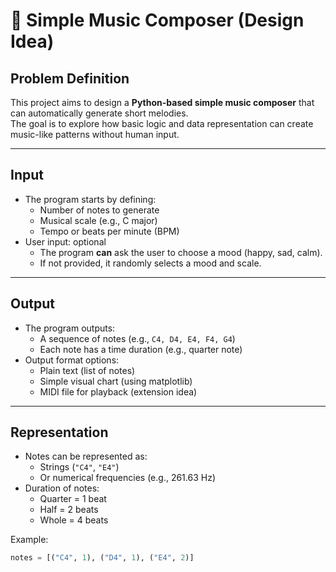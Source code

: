# 🎵 Simple Music Composer (Design Idea)

## Problem Definition
This project aims to design a **Python-based simple music composer** that can automatically generate short melodies.  
The goal is to explore how basic logic and data representation can create music-like patterns without human input.

---

##  Input
- The program starts by defining:
  - Number of notes to generate
  - Musical scale (e.g., C major)
  - Tempo or beats per minute (BPM)
- User input: optional  
  - The program **can** ask the user to choose a mood (happy, sad, calm).  
  - If not provided, it randomly selects a mood and scale.

---

##  Output
- The program outputs:
  - A sequence of notes (e.g., `C4, D4, E4, F4, G4`)  
  - Each note has a time duration (e.g., quarter note)
- Output format options:
  - Plain text (list of notes)
  - Simple visual chart (using matplotlib)
  - MIDI file for playback (extension idea)

---

##  Representation
- Notes can be represented as:
  - Strings (`"C4"`, `"E4"`)
  - Or numerical frequencies (e.g., 261.63 Hz)
- Duration of notes:
  - Quarter = 1 beat  
  - Half = 2 beats  
  - Whole = 4 beats

Example:
```python
notes = [("C4", 1), ("D4", 1), ("E4", 2)]
